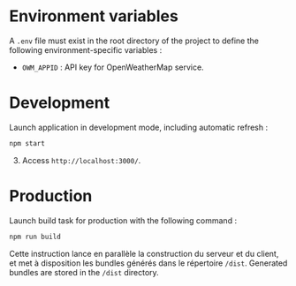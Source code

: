 # Environment variables

A `.env` file must exist in the root directory of the project to define the following environment-specific variables :
- `OWM_APPID` : API key for OpenWeatherMap service.

# Development

Launch application in development mode, including automatic refresh :

```sh
npm start
```

3. Access `http://localhost:3000/`.

# Production

Launch build task for production with the following command :

```sh
npm run build
```

Cette instruction lance en parallèle la construction du serveur et du client, et met à disposition les bundles générés dans le répertoire `/dist`.
Generated bundles are stored in the `/dist` directory.
